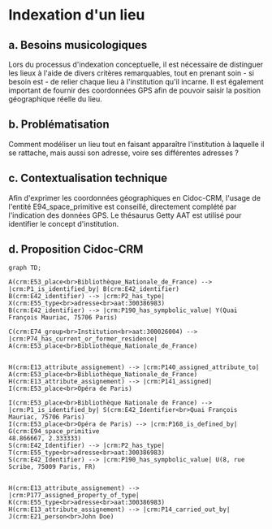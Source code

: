 # Indexation d'un lieu

## a. Besoins musicologiques

Lors du processus d'indexation conceptuelle, il est nécessaire de distinguer les lieux à l'aide de divers critères remarquables, tout en prenant soin - si besoin est - de relier chaque lieu à l'institution qu'il incarne. Il est également important de fournir des coordonnées GPS afin de pouvoir saisir la position géographique réelle du lieu. 

## b. Problématisation 

Comment modéliser un lieu tout en faisant apparaître l'institution à laquelle il se rattache, mais aussi son adresse, voire ses différentes adresses ?

## c. Contextualisation technique

Afin d'exprimer les coordonnées géographiques en Cidoc-CRM, l'usage de l'entité E94_space_primitive est conseillé, directement complété par l'indication des données GPS. Le thésaurus Getty AAT est utilisé pour identifier le concept d'institution.

## d. Proposition Cidoc-CRM

```mermaid
graph TD;

A(crm:E53_place<br>Bibliothèque_Nationale_de_France) --> |crm:P1_is_identified_by| B(crm:E42_identifier)
B(crm:E42_identifier) --> |crm:P2_has_type| X(crm:E55_type<br>adresse<br>aat:300386983)
B(crm:E42_identifier) --> |crm:P190_has_sympbolic_value| Y(Quai François Mauriac, 75706 Paris)

C(crm:E74_group<br>Institution<br>aat:300026004) --> |crm:P74_has_current_or_former_residence| A(crm:E53_place<br>Bibliothèque_Nationale_de_France)


H(crm:E13_attribute_assignement) --> |crm:P140_assigned_attribute_to| A(crm:E53_place<br>Bibliothèque_Nationale_de_France) 
H(crm:E13_attribute_assignement) --> |crm:P141_assigned| I(crm:E53_place<br>Opéra de Paris)

I(crm:E53_place<br>Bibliothèque Nationale de France) --> |crm:P1_is_identified_by| S(crm:E42_Identifier<br>Quai François Mauriac, 75706 Paris)
I(crm:E53_place<br>Opéra de Paris) --> |crm:P168_is_defined_by| G(crm:E94_space_primitive
48.866667, 2.333333)
S(crm:E42_Identifier) --> |crm:P2_has_type| T(crm:E55_type<br>adresse<br>aat:300386983)
S(crm:E42_Identifier) --> |crm:P190_has_sympbolic_value| U(8, rue Scribe, 75009 Paris, FR)


H(crm:E13_attribute_assignement) --> |crm:P177_assigned_property_of_type| K(crm:E55_type<br>adresse<br>aat:300386983)
H(crm:E13_attribute_assignement) --> |crm:P14_carried_out_by| J(crm:E21_person<br>John Doe)


```
